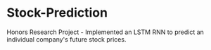 # Stock-Prediction
Honors Research Project - Implemented an LSTM RNN to predict an individual company's future stock prices.

